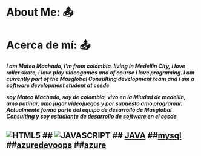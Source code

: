 # About Me: :outbox_tray:
# Acerca de mí: :outbox_tray:

***I am Mateo Machado, i'm from colombia, living in Medellin City,
i love roller skate, i love play videogames and of course i love programing.
I am currently part of the Masglobal Consulting development team and i am a software development student at cesde***


***soy Mateo Machado, soy de colombia, vivo en la Miudad de medellin,
amo patinar, amo jugar videojuegos y por supuesto amo programar.
Actualmente formo parte del equipo de desarrollo de Masglobal Consulting y soy estudiante de desarrollo de software en el cesde***

## ![HTML5](https://img.shields.io/badge/html5-%23E34F26.svg?style=for-the-badge&logo=html5&logoColor=white) ## ![JAVASCRIPT](https://img.shields.io/badge/JavaScript-F7DF1E?style=for-the-badge&logo=javascript&logoColor=black) ##	[JAVA](https://img.shields.io/badge/Java-ED8B00?style=for-the-badge&logo=java&logoColor=white) ##[mysql](	https://img.shields.io/badge/MySQL-00000F?style=for-the-badge&logo=mysql&logoColor=white) ##[azuredevoops](	https://img.shields.io/badge/MySQL-00000F?style=for-the-badge&logo=mysql&logoColor=white) ##[azure](https://img.shields.io/badge/Azure_Functions-0062AD?style=for-the-badge&logo=azure-functions&logoColor=black)










